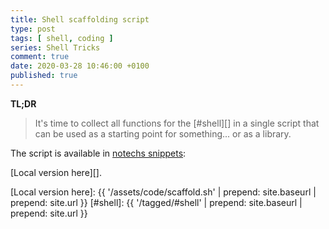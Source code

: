 ```yaml
---
title: Shell scaffolding script
type: post
tags: [ shell, coding ]
series: Shell Tricks
comment: true
date: 2020-03-28 10:46:00 +0100
published: true
---
```


**TL;DR**

> It's time to collect all functions for the [#shell][] in a single script that
> can be used as a starting point for something... or as a library.

The script is available in [notechs snippets][]:

<script src='https://gitlab.com/polettix/notechs/snippets/1955701.js'></script>

[Local version here][].

[notechs snippets]: https://gitlab.com/polettix/notechs/snippets/
[Local version here]: {{ '/assets/code/scaffold.sh' | prepend: site.baseurl | prepend: site.url }}
[#shell]: {{ '/tagged/#shell' | prepend: site.baseurl | prepend: site.url }}
